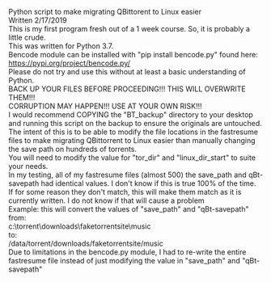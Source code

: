 Python script to make migrating QBittorent to Linux easier  
Written 2/17/2019  
This is my first program fresh out of a 1 week course. So, it is probably a little crude.  
This was written for Python 3.7.  
Bencode module can be installed with "pip install bencode.py" found here: https://pypi.org/project/bencode.py/  
Please do not try and use this without at least a basic understanding of Python.  
BACK UP YOUR FILES BEFORE PROCEEDING!!! THIS WILL OVERWRITE THEM!!!  
CORRUPTION MAY HAPPEN!!! USE AT YOUR OWN RISK!!!  
I would recommend COPYING the "BT_backup" directory to your desktop and running this script on the backup to ensure the originals are untouched.  
The intent of this is to be able to modify the file locations in the fastresume files to make migrating QBittorrent to Linux easier than manually changing the save path on hundreds of torrents.  
You will need to modify the value for "tor_dir" and "linux_dir_start" to suite your needs.  
In my testing, all of my fastresume files (almost 500) the save_path and qBt-savepath had identical values. I don't know if this is true 100% of the time.  
If for some reason they don't match, this will make them match as it is currently written. I do not know if that will cause a problem  
Example: this will convert the values of "save_path" and "qBt-savepath" from:  
c:\torrent\downloads\faketorrentsite\music  
to:  
/data/torrent/downloads/faketorrentsite/music  
Due to limitations in the bencode.py module, I had to re-write the entire fastresume file instead of just modifying the value in "save_path" and "qBt-savepath"  
